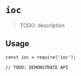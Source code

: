# `ioc`

> TODO: description

## Usage

```
const ioc = require('ioc');

// TODO: DEMONSTRATE API
```
